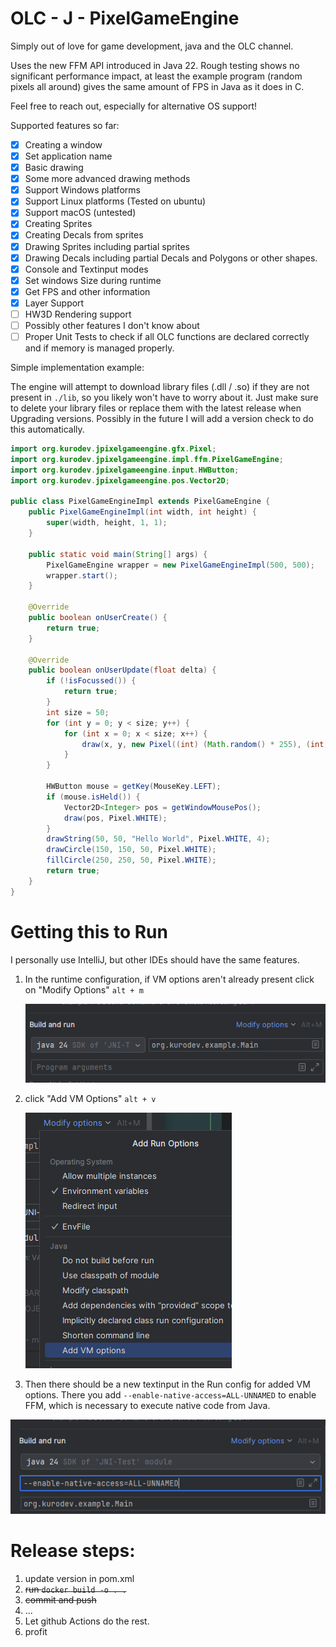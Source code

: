 # OLC - J - PixelGameEngine

Simply out of love for game development, java and the OLC channel.

Uses the new FFM API introduced in Java 22. Rough testing shows no significant performance impact,
at least the example program (random pixels all around) gives the same amount of FPS in Java as it does in C.

Feel free to reach out, especially for alternative OS support!

Supported features so far:

- [x] Creating a window
- [x] Set application name
- [x] Basic drawing
- [x] Some more advanced drawing methods
- [x] Support Windows platforms
- [x] Support Linux platforms (Tested on ubuntu)
- [x] Support macOS (untested)
- [x] Creating Sprites
- [x] Creating Decals from sprites
- [x] Drawing Sprites including partial sprites
- [x] Drawing Decals including partial Decals and Polygons or other shapes.
- [x] Console and Textinput modes
- [x] Set windows Size during runtime
- [x] Get FPS and other information
- [x] Layer Support
- [ ] HW3D Rendering support
- [ ] Possibly other features I don't know about
- [ ] Proper Unit Tests to check if all OLC functions are declared correctly and if memory is managed properly.

Simple implementation example:

The engine will attempt to download library files (.dll / .so) if they are not present in `./lib`, so you likely won't
have to worry about it. Just make sure to delete your library files or replace them with the latest release when
Upgrading versions. Possibly in the future I will add a version check to do this automatically.

```java
import org.kurodev.jpixelgameengine.gfx.Pixel;
import org.kurodev.jpixelgameengine.impl.ffm.PixelGameEngine;
import org.kurodev.jpixelgameengine.input.HWButton;
import org.kurodev.jpixelgameengine.pos.Vector2D;

public class PixelGameEngineImpl extends PixelGameEngine {
    public PixelGameEngineImpl(int width, int height) {
        super(width, height, 1, 1);
    }

    public static void main(String[] args) {
        PixelGameEngine wrapper = new PixelGameEngineImpl(500, 500);
        wrapper.start();
    }

    @Override
    public boolean onUserCreate() {
        return true;
    }

    @Override
    public boolean onUserUpdate(float delta) {
        if (!isFocussed()) {
            return true;
        }
        int size = 50;
        for (int y = 0; y < size; y++) {
            for (int x = 0; x < size; x++) {
                draw(x, y, new Pixel((int) (Math.random() * 255), (int) (Math.random() * 255), (int) (Math.random() * 255)));
            }
        }

        HWButton mouse = getKey(MouseKey.LEFT);
        if (mouse.isHeld()) {
            Vector2D<Integer> pos = getWindowMousePos();
            draw(pos, Pixel.WHITE);
        }
        drawString(50, 50, "Hello World", Pixel.WHITE, 4);
        drawCircle(150, 150, 50, Pixel.WHITE);
        fillCircle(250, 250, 50, Pixel.WHITE);
        return true;
    }
}
```

# Getting this to Run

I personally use IntelliJ, but other IDEs should have the same features.

1. In the runtime configuration, if VM options aren't already present click on "Modify Options" `alt + m`

   ![IJ-run-config.png](/readme-res/intelliJ-run-config.png)

2. click "Add VM Options" `alt + v`

   ![IJ-modify-options.png](/readme-res/intelliJ-modify-options.png)
3. Then there should be a new textinput in the Run config for added VM options.
   There you add `--enable-native-access=ALL-UNNAMED` to enable FFM, which is necessary to execute native code from
   Java.

![IJ--set-flag.png](/readme-res/intelliJ-set-flag.png)

# Release steps:

1. update version in pom.xml
2. ~~run `docker build -o . .`~~
3. ~~commit and push~~
4. ...
5. Let github Actions do the rest.
6. profit